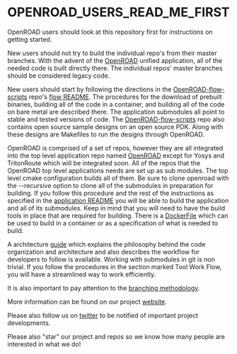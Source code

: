 # OPENROAD_USERS_READ_ME_FIRST
OpenROAD users should look at this repository first for instructions on getting started.

New users should not try to build the individual repo's from their master branches.
With the advent of the [OpenROAD](https://github.com/The-OpenROAD-Project/OpenROAD) unified application, all of the needed code is built directly there.
The individual repos' master branches should be considered legacy code.

New users should start by following the directions in the [OpenROAD-flow-scripts](https://github.com/The-OpenROAD-Project/OpenROAD-flow-scripts) repo's [flow README](https://github.com/The-OpenROAD-Project/OpenROAD-flow-scripts/blob/master/README.md).
The procedures for the download of prebuilt binaries, building all of the code in a container, and building all of the code on bare metal are described there.
The application submodules all point to stable and tested versions of code.
The [OpenROAD-flow-scripts](https://github.com/The-OpenROAD-Project/OpenROAD-flow-scripts) repo also contains open source sample designs on an open source PDK.
Along with these designs are Makefiles to run the designs through OpenROAD.

OpenROAD is comprised of a set of repos, however they are all integrated into the top level application repo named [OpenROAD](https://github.com/The-OpenROAD-Project/OpenROAD) except for Yosys and TritonRoute which will be integrated soon.
All of the repos that the OpenROAD top level applications needs are set up as sub modules.
The top level cmake configuration builds all of them.
Be sure to clone openroad with the --recursive option to clone all of the submodules in preparation for building.
If you follow this procedure and the rest of the instructions as specified in the [application README](https://github.com/The-OpenROAD-Project/OpenROAD/blob/master/README.md) you will be able to build the application and all of its submodules.
Keep in mind that you will need to have the build tools in place that are required for building.
There is a [DockerFile](https://github.com/The-OpenROAD-Project/OpenROAD/blob/master/Dockerfile) which can be used to build in a container or as a specification of what is needed to build.

A architecture [guide](https://openroad.readthedocs.io/en/latest/contrib/OpenroadArch.html) which explains the philosophy behind the code organization and architecture and also describes the workflow for developers to follow is available.
Working with submodules in git is non trivial.
If you follow the procedures in the section marked Tool Work Flow, you will have a streamlined way to work efficiently.

It is also important to pay attention to the [branching methodology](https://github.com/The-OpenROAD-Project/OpenROAD/blob/master/doc/post_alpha2.1_branch_methodology.md).

More information can be found on our project [website](https://theopenroadproject.org/).

Please also follow us on [twitter](https://twitter.com/OpenROAD_EDA) to be notified of important project developments.

Please also "star" our project and repos so we know how many people are interested in what we do!
